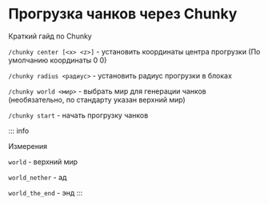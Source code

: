 # Прогрузка чанков через Chunky

Краткий гайд по Chunky

`/chunky center [<x> <z>]` - установить координаты центра прогрузки (По умолчанию координаты 0 0)

`/chunky radius <радиус>` - установить радиус прогрузки в блоках

`/chunky world <мир>` - выбрать мир для генерации чанков (необязательно, по стандарту указан верхний мир)

`/chunky start` - начать прогрузку чанков

::: info

Измерения

`world` - верхний мир

`world_nether` - ад

`world_the_end` - энд
:::
